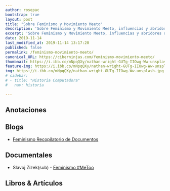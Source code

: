```yaml
---
author: rosepac
bootstrap: true
layout: post
title: "Sobre Feminismo y Movimiento Meeto"
description: 'Sobre Feminismo y Movimiento Meeto, influencias y abridores de mente.'
excerpt: 'Sobre Feminismo y Movimiento Meeto, influencias y abridores de mente.'
date: 2019-11-14
last_modified_at: 2019-11-14 13:17:20
published: false
permalink: /feminismo-movimiento-meeto/
canonical_URL: https://ciberninjas.com/feminismo-movimiento-meeto/
thumbnail: https://i.ibb.co/mNpqQXy/nathan-wright-GUTg-IIOwg-Ww-unsplash.jpg
feature-img: https://i.ibb.co/mNpqQXy/nathan-wright-GUTg-IIOwg-Ww-unsplash.jpg
img: https://i.ibb.co/mNpqQXy/nathan-wright-GUTg-IIOwg-Ww-unsplash.jpg
# sidebar:
# - title: "Historia Computadora"
#   nav: historia

---
```


## Anotaciones



## Blogs

* [Feminismo Recopilatorio de Documentos](http://mastor.cl/blog/2018/05/feminismos/)

## Documentales

* Slavoj Zizek(sub) - [Feminismo #MeToo](https://www.youtube.com/watch?v=WSrMeNKcAKE)

## Libros & Artículos